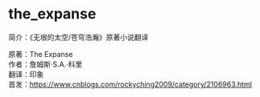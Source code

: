# the_expanse
简介：《无垠的太空/苍穹浩瀚》原著小说翻译

原著：The Expanse  
作者：詹姆斯·S.A.·科里  
翻译：印象  
首发：https://www.cnblogs.com/rockyching2009/category/2106963.html  
